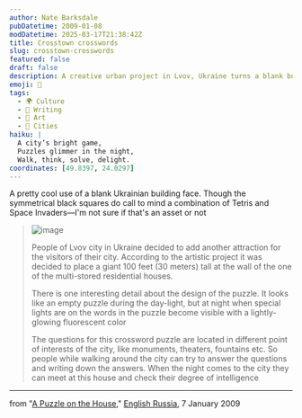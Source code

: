 ```yaml
---
author: Nate Barksdale
pubDatetime: 2009-01-08
modDatetime: 2025-03-17T21:38:42Z
title: Crosstown crosswords
slug: crosstown-crosswords
featured: false
draft: false
description: A creative urban project in Lvov, Ukraine turns a blank building face into an interactive crossword puzzle for both locals and visitors.
emoji: 🧩
tags:
  - 🌍 Culture
  - 📝 Writing
  - 🎨 Art
  - 🌆 Cities
haiku: |
  A city’s bright game,  
  Puzzles glimmer in the night,  
  Walk, think, solve, delight.
coordinates: [49.8397, 24.0297]
---
```


A pretty cool use of a blank Ukrainian building face. Though the symmetrical black squares do call to mind a combination of Tetris and Space Invaders—I'm not sure if that's an asset or not

> ![image](http://culture-making.com/media/1.jpg)
>
> People of Lvov city in Ukraine decided to add another attraction for the visitors of their city. According to the artistic project it was decided to place a giant 100 feet (30 meters) tall at the wall of the one of the multi-stored residential houses.
>
> There is one interesting detail about the design of the puzzle. It looks like an empty puzzle during the day-light, but at night when special lights are on the words in the puzzle become visible with a lightly-glowing fluorescent color
>
> The questions for this crossword puzzle are located in different point of interests of the city, like monuments, theaters, fountains etc. So people while walking around the city can try to answer the questions and writing down the answers. When the night comes to the city they can meet at this house and check their degree of intelligence

---

from "[A Puzzle on the House](http://englishrussia.com/?p=2197)," [English Russia](http://englishrussia.com/?p=2197), 7 January 2009

